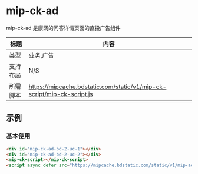 # mip-ck-ad 

mip-ck-ad 是康网的问答详情页面的直投广告组件

标题|内容
----|----
类型|业务,广告
支持布局|N/S
所需脚本|https://mipcache.bdstatic.com/static/v1/mip-ck-script/mip-ck-script.js

## 示例

### 基本使用

```html
<div id="mip-ck-ad-bd-2-uc-1"></div>
<div id="mip-ck-ad-bd-2-uc-2"></div>
<mip-ck-script></mip-ck-script>
<script async defer src="https://mipcache.bdstatic.com/static/v1/mip-ad/mip-ad.js"></script>
```
